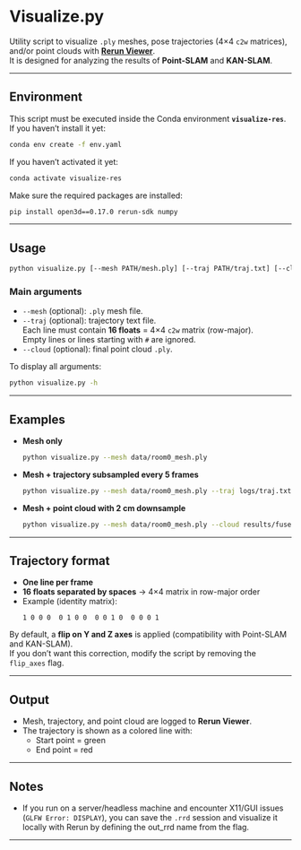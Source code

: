# Visualize.py

Utility script to visualize `.ply` meshes, pose trajectories (4×4 `c2w` matrices), and/or point clouds with [**Rerun Viewer**](https://www.rerun.io/).  
It is designed for analyzing the results of **Point-SLAM** and **KAN-SLAM**.

---

## Environment

This script must be executed inside the Conda environment **`visualize-res`**.  
If you haven’t install it yet:

```bash
conda env create -f env.yaml
```

If you haven’t activated it yet:

```bash
conda activate visualize-res
```

Make sure the required packages are installed:

```bash
pip install open3d==0.17.0 rerun-sdk numpy
```

---

## Usage

```bash
python visualize.py [--mesh PATH/mesh.ply] [--traj PATH/traj.txt] [--cloud PATH/cloud.ply]
```

### Main arguments

- `--mesh` (optional): `.ply` mesh file.
- `--traj` (optional): trajectory text file.  
  Each line must contain **16 floats** = 4×4 `c2w` matrix (row-major).  
  Empty lines or lines starting with `#` are ignored.
- `--cloud` (optional): final point cloud `.ply`.

To display all arguments:

```bash
python visualize.py -h
```

---

## Examples

- **Mesh only**
  ```bash
  python visualize.py --mesh data/room0_mesh.ply
  ```

- **Mesh + trajectory subsampled every 5 frames**
  ```bash
  python visualize.py --mesh data/room0_mesh.ply --traj logs/traj.txt --every 5
  ```

- **Mesh + point cloud with 2 cm downsample**
  ```bash
  python visualize.py --mesh data/room0_mesh.ply --cloud results/fused_cloud.ply --voxel_size 0.02
  ```

---

## Trajectory format

- **One line per frame**
- **16 floats separated by spaces** → 4×4 matrix in row-major order
- Example (identity matrix):
  ```
  1 0 0 0  0 1 0 0  0 0 1 0  0 0 0 1
  ```

By default, a **flip on Y and Z axes** is applied (compatibility with Point-SLAM and KAN-SLAM).  
If you don’t want this correction, modify the script by removing the `flip_axes` flag.

---

## Output

- Mesh, trajectory, and point cloud are logged to **Rerun Viewer**.
- The trajectory is shown as a colored line with:
  - Start point = green
  - End point = red

---

## Notes

- If you run on a server/headless machine and encounter X11/GUI issues (`GLFW Error: DISPLAY`), you can save the `.rrd` session and visualize it locally with Rerun by defining the out_rrd name from the flag.

---
